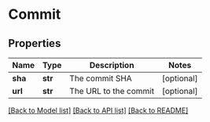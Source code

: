 # Commit

## Properties
Name | Type | Description | Notes
------------ | ------------- | ------------- | -------------
**sha** | **str** | The commit SHA | [optional] 
**url** | **str** | The URL to the commit | [optional] 

[[Back to Model list]](../README.md#documentation-for-models) [[Back to API list]](../README.md#documentation-for-api-endpoints) [[Back to README]](../README.md)

